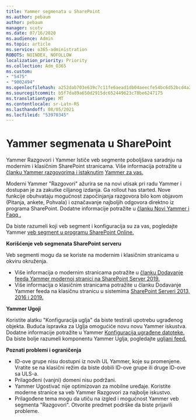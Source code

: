 ```yaml
---
title: Yammer segmenata u SharePoint
ms.author: pebaum
author: pebaum
manager: scotv
ms.date: 07/16/2020
ms.audience: Admin
ms.topic: article
ms.service: o365-administration
ROBOTS: NOINDEX, NOFOLLOW
localization_priority: Priority
ms.collection: Adm_O365
ms.custom:
- "5475"
- "9002494"
ms.openlocfilehash: a252dab703e639c7c11fe6aead1db04aeecfe54bc6d52bcd4a28433aed4701d5
ms.sourcegitcommit: b5f7da89a650d2915dc652449623c78be6247175
ms.translationtype: MT
ms.contentlocale: sr-Latn-RS
ms.lasthandoff: 08/05/2021
ms.locfileid: "53970345"
---
```

# <a name="yammer-web-parts-in-sharepoint"></a>Yammer segmenata u SharePoint

Yammer Razgovori i Yammer Ističe veb segmente poboljšava saradnju na modernim i klasičnim SharePoint stranicama. Više informacija potražite u [članku Yammer razgovorima i istaknutim](https://support.microsoft.com/office/use-a-yammer-web-part-in-sharepoint-online-a53cfa0c-3d09-42c8-a286-1038a81c59da#conversations) [Yammer za vas.](https://support.microsoft.com/office/use-a-yammer-web-part-in-sharepoint-online-a53cfa0c-3d09-42c8-a286-1038a81c59da#highlights)    

Moderni Yammer "Razgovori" ažurira se na novi utisak pri radu Yammer i dostupan je za zakutke ciljanog izdanja. Ga rollout has started. Nove funkcije obuhvataju mogućnost započinjanja razgovora bilo kom objavom (Pitanja, ankete, Pohvala) i označavanje najboljih odgovora direktno iz programa SharePoint. Dodatne informacije potražite u [članku Novi Yammer i Faqq .](https://docs.microsoft.com/yammer/get-started-with-yammer/newyammer-faq)

 Da biste razumeli koji veb segment i konfiguracija su za vas, pogledajte Yammer [veb segment u programu SharePoint Online.](https://support.microsoft.com/office/use-a-yammer-web-part-in-sharepoint-online-a53cfa0c-3d09-42c8-a286-1038a81c59da)  

**Korišćenje veb segmenata SharePoint serveru**  

Veb segmenti mogu da se koriste na modernim i klasičnim stranicama u okviru okruženja.

- Više informacija o modernim stranicama potražite u [članku Dodavanje feeda Yammer modernoj stranici na SharePoint Server 2019.](https://docs.microsoft.com/yammer/integrate-yammer-with-other-apps/embed-a-feed-into-a-sharepoint-site#add-a-yammer-feed-to-a-modern-page-in-sharepoint-server-2019) 
- Više informacija o klasičnim stranicama potražite u članku Dodavanje Yammer feeda na klasičnu stranicu u sistemima [SharePoint Serveri 2013, 2016 i 2019.](https://docs.microsoft.com/yammer/integrate-yammer-with-other-apps/embed-a-feed-into-a-sharepoint-site#add-a-yammer-feed-to-a-classic-page-in-sharepoint-servers-2013-2016-and-2019)

**Yammer Ugoji**  

Koristite alatku "Konfiguracija uglja" da biste testirali upotrebu ugrađenog objekta. Buduća ispravka za Uglja omogućiće novu novu Yammer iskustva. Dodatne informacije potražite u Yammer [Konfiguracija ugrađene datoteke.](https://aka.ms/YammerEmbedConfigureTool) Da biste bolje razumeli komponentu Yammer Uglja, pogledajte [ugljani feed.](https://aka.ms/YammerDevDocs)

**Poznati problemi i ograničenja**

- ID-ove grupe nisu dostupni iz novih UL Yammer, koje su promenjene. Vratite se na klasični režim da biste dobili ID-ove grupe ili druge ID-ove sa ULS-a.
- Prilagođeni (vanjni) domeni nisu podržani.
- Yammer Ugostivač nije optimizovan za mobilne uređaje. Koristite moderne stranice sa veb Yammer Razgovori za najbolje iskustvo.
- Prilagođene tema mogu da utiču na izgled i mogućnost Yammer veb segmenta "Razgovori". Otvorite predmet podrške da biste prijavili probleme.